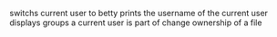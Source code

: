 switchs current user to betty
prints the username of the current user
displays groups a current user is part of
change ownership of a file
